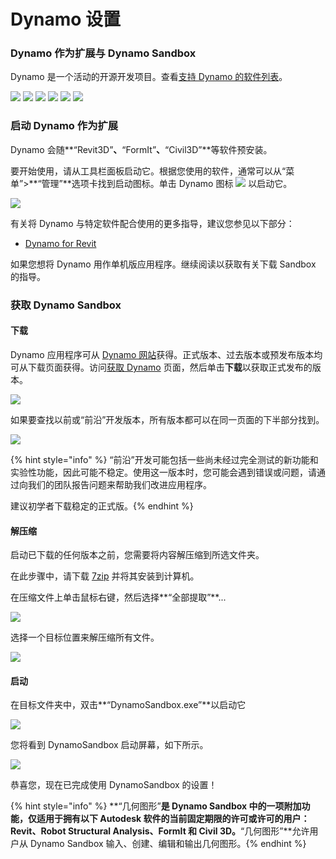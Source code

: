 # Dynamo 设置

### Dynamo 作为扩展与 Dynamo Sandbox

Dynamo 是一个活动的开源开发项目。查看[支持 Dynamo 的软件列表](http://dynamobim.org/download/)。

![](<images/setup for dynamo - dynamo revit.png>) ![](<images/setup for dynamo - dynamo civil 3D.png>) ![](<images/setup for dynamo - dynamo alias design.png>) ![](<images/setup for dynamo - dynamo formit.png>) ![](<images/setup for dynamo - dynamo advance steel.png>) ![](<images/setup for dynamo - dynamo robot structural analysis.png>)

### 启动 Dynamo 作为扩展

Dynamo 会随**“Revit3D”**、**“FormIt”**、**“Civil3D”**等软件预安装。

要开始使用，请从工具栏面板启动它。根据您使用的软件，通常可以从“菜单”>**“管理”**选项卡找到启动图标。单击 Dynamo 图标 ![](images/dynamoCore-halfSize.png) 以启动它。

![](<images/launch dynamo from revit.jpg>)

有关将 Dynamo 与特定软件配合使用的更多指导，建议您参见以下部分：

* [Dynamo for Revit](../7\_dynamo\_for\_revit/)

如果您想将 Dynamo 用作单机版应用程序。继续阅读以获取有关下载 Sandbox 的指导。

### 获取 Dynamo Sandbox

#### 下载

Dynamo 应用程序可从 [Dynamo 网站](http://dynamobim.com)获得。正式版本、过去版本或预发布版本均可从下载页面获得。访问[获取 Dynamo](http://dynamobim.org/download/) 页面，然后单击**下载**以获取正式发布的版本。

![](<images/dynamo-sandbox (1).png>)

如果要查找以前或“前沿”开发版本，所有版本都可以在同一页面的下半部分找到。

![](<images/Dynamo Sandbox All builds.jpg>)

{% hint style="info" %}
“前沿”开发可能包括一些尚未经过完全测试的新功能和实验性功能，因此可能不稳定。使用这一版本时，您可能会遇到错误或问题，请通过向我们的团队报告问题来帮助我们改进应用程序。

建议初学者下载稳定的正式版。{% endhint %}

#### 解压缩

启动已下载的任何版本之前，您需要将内容解压缩到所选文件夹。

在此步骤中，请下载 [7zip](https://www.7-zip.org/download.html) 并将其安装到计算机。

在压缩文件上单击鼠标右键，然后选择**“全部提取”**...

![](<images/02-03 Extract zip file.jpg>)

选择一个目标位置来解压缩所有文件。

![](<images/02-04 Extract destination folder.jpg>)

#### 启动

在目标文件夹中，双击**“DynamoSandbox.exe”**以启动它

![](<images/02-05 Dynamo exe.jpg>)

您将看到 DynamoSandbox 启动屏幕，如下所示。

![](<images/02-06 Dynamo startup screen.jpg>)

恭喜您，现在已完成使用 DynamoSandbox 的设置！

{% hint style="info" %}
**“几何图形”**是 Dynamo Sandbox 中的一项附加功能，仅适用于拥有以下 Autodesk 软件的当前固定期限的许可或许可的用户：Revit、Robot Structural Analysis、FormIt 和 Civil 3D。**“几何图形”**允许用户从 Dynamo Sandbox 输入、创建、编辑和输出几何图形。{% endhint %}
